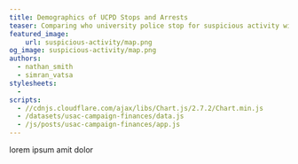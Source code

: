 ```yaml
---
title: Demographics of UCPD Stops and Arrests
teaser: Comparing who university police stop for suspicious activity with who they arrest, and looking at how the demographics of those stopped and arrested compare with Westwood's demographics.
featured_image:
    url: suspicious-activity/map.png
og_image: suspicious-activity/map.png
authors:
  - nathan_smith
  - simran_vatsa
stylesheets:
  -
scripts:
  - //cdnjs.cloudflare.com/ajax/libs/Chart.js/2.7.2/Chart.min.js
  - /datasets/usac-campaign-finances/data.js
  - /js/posts/usac-campaign-finances/app.js
---
```


lorem ipsum amit dolor

<canvas id="chart"></canvas>

